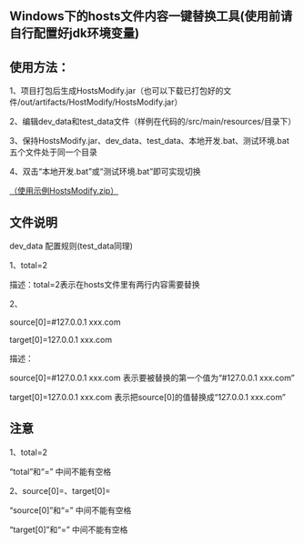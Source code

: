 Windows下的hosts文件内容一键替换工具(使用前请自行配置好jdk环境变量)
--

使用方法：
--
1、项目打包后生成HostsModify.jar（也可以下载已打包好的文件/out/artifacts/HostModify/HostsModify.jar）

2、编辑dev_data和test_data文件（样例在代码的/src/main/resources/目录下）

3、保持HostsModify.jar、dev_data、test_data、本地开发.bat、测试环境.bat五个文件处于同一个目录

4、双击“本地开发.bat”或“测试环境.bat”即可实现切换

<a href="https://github.com/zhangxiaojianvip/HostsModify/releases/tag/V1.0">（使用示例HostsModify.zip）</a>

文件说明
--
dev_data 配置规则(test_data同理)

1、total=2

描述：total=2表示在hosts文件里有两行内容需要替换

2、

source[0]=#127.0.0.1 xxx.com

target[0]=127.0.0.1 xxx.com

描述：

source[0]=#127.0.0.1 xxx.com 表示要被替换的第一个值为“#127.0.0.1 xxx.com”

target[0]=127.0.0.1 xxx.com 表示把source[0]的值替换成“127.0.0.1 xxx.com”

注意
--
1、total=2 

“total”和“=”  中间不能有空格

2、source[0]=、target[0]=

“source[0]”和“=” 中间不能有空格

“target[0]”和“=” 中间不能有空格

